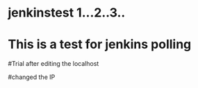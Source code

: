 # jenkinstest 1...2..3..

# This is a test for jenkins polling

#Trial after editing the localhost

#changed the IP
